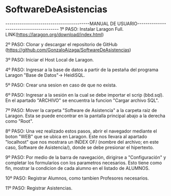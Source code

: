# SoftwareDeAsistencias
-----------------------------------------MANUAL DE USUARIO----------------------------------------
1º PASO: Instalar Laragon Full. LINK(https://laragon.org/download/index.html) 

2º PASO: Clonar y descargar el repositorio de GitHub (https://github.com/GonzaloAizaga/SoftwareDeAsistencias)

3º PASO: Iniciar el Host Local de Laragon. 

4º PASO: Ingresar a la base de datos a partir de la pestaña del programa Laragon "Base de Datos"-> HeidiSQL. 

5º PASO: Crear una sesion en caso de que no exista. 

6º PASO: Ingresar a la sesión en la cual se debe importar el scrip (bbd.sql). En el apartado "ARCHIVO" se encuentra la funcion "Cargar archivo SQL".

7º PASO: Mover la carpeta "Software de Asistencia" a la carpeta raiz de Laragon. Esta se puede encontrar en la pantalla principal abajo a la derecha como "Root". 

8º PASO: Una vez realizado estos pasos, abrir el navegador mediante el boton "WEB" que se ubica en Laragon. Este nos llevara al apartado "localhost" que nos mostrara un INDEX OF/ (nombre del archivo; en este caso, Software de Asistencia/), donde se debe presionar el hipertexto.

9º PASO: Por medio de la barra de navegación, dirigirse a "Configuración" y completar los formularios con los parametros necesarios. Esto tiene como fin, mostrar la condicion de cada alumno en el listado de ALUMNOS.

10º PASO: Registrar Alumnos, como tambien Profesores necesarios.  

11º PASO: Registrar Asistencias.
